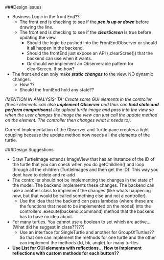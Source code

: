 ###Design Issues
- Business Logic in the front End??
  + The front end is checking to see if the ***pen is up or down*** before drawing the line.
  + The front end is checking to see if the ***clearScreen*** is true before updating the view.
    - Should the logic be pushed into the FrontEndObserver or should it all happen in the backend. 
    - Should the frontEnd just expose an API (.clearScree()) that the backend can use when it wants. 
    - Or should we implement an Observerable pattern for clearScreen. If so how?
- The front end can only make ***static changes*** to the view. NO dynamic changes.
  + How ?? 
  + Should the frontEnd hold any state??
  
*(MENTION IN ANALYSIS:
TA: Create some GUI elements in the controller (these elements can also **implement Observer** and thus can **hold state and perform comparisons**) like upload turtle image and pass into the view so when the user changes the image the view can just call the update method on the element. The controller then changes what it needs to).*

Current Implementation of the Observer and Turtle pane creates a tight coupling because the update method now needs all the elements of the turtle.


###Design Suggestions
- Draw TurtleImage extends ImageView that has an instance of the ID of the turtle that you can check when you do getChildren() and loop through all the children (TurtleImages and then get the ID). This way you dont have to delete and re-add
- The controller should not be implementing the changes in the state of the model. The backend implements these changes. The backend can use a another class to implement the changes (like whats happening now, but that would be called something else and not a controller). 
  + Use the idea that the backend can pass lambdas (where these are the functions that need to be implemented on the model) into the controllers .execute(backend::command) method that the backend has to have no idea about.
- For many turtles. You cannot use a boolean to set which are active... (What did he suggest in class?????)
  + Use an interface for SingleTurtle and another for GroupOfTurtles?? So that one can implement the methods for one turtle and the other can implement the methods (fd, bk, angle) for many turtles.
- **Use List for GUI elements with reflections... How to implement reflections with custom methods for each button??**

